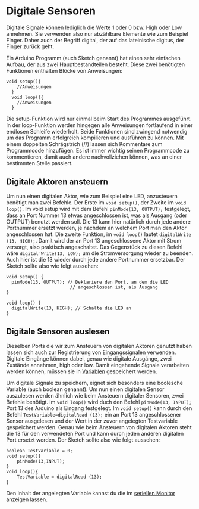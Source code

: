 # Digitale Sensoren

Digitale Signale können lediglich die Werte 1 oder 0 bzw. High oder Low annehmen. Sie verwenden also nur abzählbare Elemente wie zum Beispiel Finger. Daher auch der Begriff digital, der auf das lateinische digitus, der Finger zurück geht.

Ein Arduino Programm (auch Sketch genannt) hat einen sehr einfachen Aufbau, der aus zwei Hauptbestandteilen besteht. Diese zwei benötigten Funktionen enthalten Blöcke von Anweisungen:

```
void setup(){
    //Anweisungen
  }
  void loop(){
    //Anweisungen
  }
```

Die setup-Funktion wird nur einmal beim Start des Programmes ausgeführt. In der loop-Funktion werden hingegen alle Anweisungen fortlaufend in einer endlosen Schleife wiederholt. Beide Funktionen sind zwingend notwendig um das Programm erfolgreich kompilieren und ausführen zu können. Mit einem doppelten Schrägstrich (//) lassen sich Kommentare zum Programmcode hinzufügen. Es ist immer wichtig seinen Programmcode zu kommentieren, damit auch andere nachvollziehen können, was an einer bestimmten Stelle passiert.

## Digitale Aktoren ansteuern

Um nun einen digitalen Aktor, wie zum Beispiel eine LED, anzusteuern benötigt man zwei Befehle. Der Erste im `void setup()`, der Zweite im `void loop()`. Im void setup wird mit dem Befehl `pinMode(13, OUTPUT);` festgelegt, dass an Port Nummer 13 etwas angeschlossen ist, was als Ausgang (oder OUTPUT) benutzt werden soll. Die 13 kann hier natürlich durch jede andere Portnummer ersetzt werden, je nachdem an welchem Port man den Aktor angeschlossen hat. Die zweite Funktion, im `void loop()` lautet `digitalWrite (13, HIGH);`. Damit wird der an Port 13 angeschlossene Aktor mit Strom versorgt, also praktisch angeschaltet. Das Gegenstück zu diesen Befehl wäre `digital´Write(13, LOW);` um die Stromversorgung wieder zu beenden. Auch hier ist die 13 wieder durch jede andere Portnummer ersetzbar. Der Sketch sollte also wie folgt aussehen:


```
void setup() {
  pinMode(13, OUTPUT); // Deklariere den Port, an dem die LED            
                        // angeschlossen ist, als Ausgang
}

void loop() {
  digitalWrite(13, HIGH); // Schalte die LED an
}
```

## Digitale Sensoren auslesen
Dieselben Ports die wir zum Ansteuern von digitalen Aktoren genutzt haben lassen sich auch zur Registrierung von Eingangssignalen verwenden. Digitale Eingänge können dabei, genau wie digitale Ausgänge, zwei Zustände annehmen, high oder low.
Damit eingehende Signale verarbeiten werden können, müssen sie in [Variablen](./variablen.md) gespeichert werden. 

Um digitale Signale zu speichern, eignet sich besonders eine boolesche Variable (auch boolean genannt).
Um nun einen digitalen Sensor auszulesen werden ähnlich wie beim Ansteuern digitaler Sensoren, zwei Befehle benötigt. Im `void loop()` wird duch den Befehl `pinMode(13, INPUT);` Port 13 des Arduino als Eingang festgelegt. Im `void setup()` kann durch den Befehl `TestVariable=digitalRead (13);` ein an Port 13 angeschlossener Sensor ausgelesen und der Wert in der zuvor angelegten Testvariable gespeichert werden. Genau wie beim Ansteuern von digitalen Aktoren steht die 13 für den verwendeten Port und kann durch jeden anderen digitalen Port ersetzt werden.
Der Sketch sollte also wie folgt aussehen:
```
boolean TestVariable = 0;
void setup(){
	pinMode(13,INPUT);
}
void loop(){
	TestVariable = digitalRead (13);
}
```

Den Inhalt der angelegten Variable kannst du die im [seriellen Monitor](./der_serielle_monitor.md) anzeigen lassen.